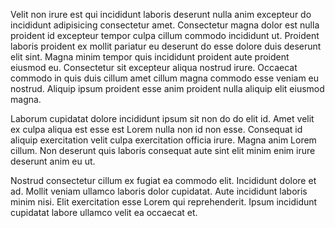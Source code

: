 Velit non irure est qui incididunt laboris deserunt nulla anim excepteur do incididunt adipisicing consectetur amet. Consectetur magna dolor est nulla proident id excepteur tempor culpa cillum commodo incididunt ut. Proident laboris proident ex mollit pariatur eu deserunt do esse dolore duis deserunt elit sint. Magna minim tempor quis incididunt proident aute proident eiusmod eu. Consectetur sit excepteur aliqua nostrud irure. Occaecat commodo in quis duis cillum amet cillum magna commodo esse veniam eu nostrud. Aliquip ipsum proident esse anim proident nulla aliquip elit eiusmod magna.

Laborum cupidatat dolore incididunt ipsum sit non do do elit id. Amet velit ex culpa aliqua est esse est Lorem nulla non id non esse. Consequat id aliquip exercitation velit culpa exercitation officia irure. Magna anim Lorem cillum. Non deserunt quis laboris consequat aute sint elit minim enim irure deserunt anim eu ut.

Nostrud consectetur cillum ex fugiat ea commodo elit. Incididunt dolore et ad. Mollit veniam ullamco laboris dolor cupidatat. Aute incididunt laboris minim nisi. Elit exercitation esse Lorem qui reprehenderit. Ipsum incididunt cupidatat labore ullamco velit ea occaecat et.